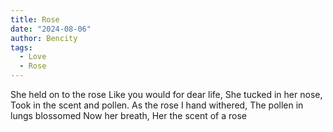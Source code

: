 ```yaml
---
title: Rose
date: "2024-08-06"
author: Bencity
tags:
  - Love
  - Rose
---
```


She held on to the rose
Like you would for dear life,
She tucked in her nose,
Took in the scent and pollen.
As the rose I hand withered,
The pollen in lungs blossomed
Now her breath,
Her the scent of a rose
